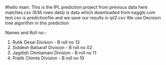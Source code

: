 #hello mam.
This is the IPL prediction project from previous data
here matches.csv (636 rows data) is data which downloaded from kaggle.com
test.csv is predictionfile
and we save our results in ipl2.csv
We use Decision tree algorithm in this prediction



Names and Roll no:-
1) Rutik Desai  Division - B roll no 13
2) Siddesh Balsaraf  Division - B roll no 02
3) Jagdish Chintamani  Division - B roll no 11
4) Pratik Chimte  Division - B roll no 10
